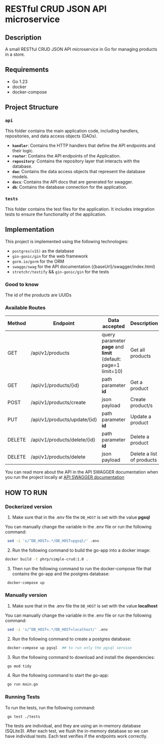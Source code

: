 # RESTful CRUD JSON API  microservice


## Description

A small RESTful CRUD JSON API  microservice in Go for managing products in a store.

## Requirements

- Go 1.23
- docker
- docker-compose

## Project Structure

### `api`
This folder contains the main application code, including handlers, repositories, and data access objects (DAOs).

- **`handler`**: Contains the HTTP handlers that define the API endpoints and their logic.
- **`router`**: Contains the API endpoints of the Application.
- **`repository`**: Contains the repository layer that interacts with the database.
- **`dao`**: Contains the data access objects that represent the database models.
- **`docs`**: Contains the API docs that are generated for swagger.
- **`db`**: Contains the database connection for the application.

### `tests`
This folder contains the test files for the application. It includes integration tests to ensure the functionality of the application.

## Implementation

This project is implemented using the following technologies:
- `postgres(v15)`  as the database
- `gin-gonic/gin` for the web framework
- `gorm.io/gorm` for the ORM
- `swaggo/swag` for the API documentation ({baseUrl}/swagger/index.html)
- `stretchr/testify` && `gin-gonic/gin` for the tests


### Good to know

The id of the products are UUIDs

### Available Routes

| Method | Endpoint                     | Data accepted                                                     | Description               |
|--------|------------------------------|-------------------------------------------------------------------|---------------------------|
| GET    | /api/v1/products             | query parameter **page** and **limit** (default: page=1 limit=10) | Get all products          |
| GET    | /api/v1/products/{id}        | path parameter **id**                                             | Get a product             |
| POST   | /api/v1/products/create      | json payload                                                      | Create product/s          |
| PUT    | /api/v1/products/update/{id} | path parameter **id**                                             | Update a product          |
| DELETE | /api/v1/products/delete/{id} | path parameter **id**                                             | Delete a product          |
| DELETE | /api/v1/products/delete      | json payload                                                      | Delete a list of products |

You can read more about the API in the API SWAGGER documentation  when you run the project locally  at [API SWAGGER documentation](http://localhost:8080/swagger/index.html)

## HOW TO RUN

### Dockerized version

1. Make sure that in the .env file the `DB_HOST` is set with the value **pgsql**

You can manually change the variable in the .env file or run the following command:
```bash
 sed -i 's/^DB_HOST=.*/DB_HOST=pgsql/' .env
```

2. Run the following command to build the go-app into a docker image:

```bash
docker build -t phrp/simple-crud:1.0 .
```

3. Then run the following command to run the docker-compose file that contains the go-app and the postgres database:

```bash
 docker-compose up
```

### Manually version

1. Make sure that in the .env file the `DB_HOST` is set with the value **localhost**

You can manually change the variable in the .env file or run the following command:
```bash
 sed -i 's/^DB_HOST=.*/DB_HOST=localhost/' .env
```

2. Run the following command to create a postgres database:

```bash
 docker-compose up pgsql  ## to run only the pgsql service
```
3. Run the following command to download and install the dependencies:

```bash
 go mod tidy
```
4. Run the following command to start the go-app:

```bash
 go run main.go
```

### Running Tests

To run the tests, run the following command:

```bash
 go test ./tests
```
The tests are individual, and they are using an in-memory database (SQLite3). After each test, we flush the in-memory database so we can have individual tests. Each test verifies if the endpoints work correctly.




